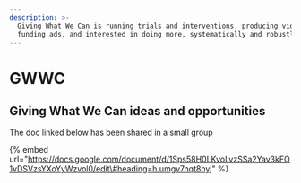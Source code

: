 ```yaml
---
description: >-
  Giving What We Can is running trials and interventions, producing videos and
  funding ads, and interested in doing more, systematically and robustly
---
```


# GWWC

## Giving What We Can ideas and opportunities

The doc linked below has been shared in a small group

{% embed url="https://docs.google.com/document/d/1Sps58H0LKvoLvzSSa2Yav3kFO1vDSVzsYXoYyWzvol0/edit\#heading=h.umgv7nqt8hyj" %}



